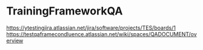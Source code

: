 # TrainingFrameworkQA
https://ytestingjira.atlassian.net/jira/software/projects/TES/boards/1
https://testqaframecondluence.atlassian.net/wiki/spaces/QADOCUMENT/overview
